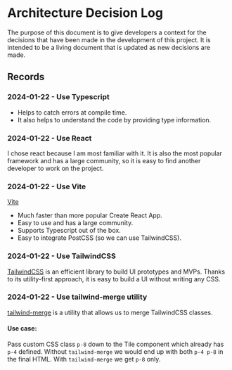 # Architecture Decision Log
The purpose of this document is to give developers a context for the decisions that have been made in the development of this project. It is intended to be a living document that is updated as new decisions are made.

## Records
### 2024-01-22 - Use Typescript
- Helps to catch errors at compile time. 
- It also helps to understand the code by providing type information.
### 2024-01-22 - Use React
I chose react because I am most familiar with it. It is also the most popular framework and has a large community, so it is easy to find another developer to work on the project.
### 2024-01-22 - Use Vite
[Vite](https://vitejs.dev/) 
- Much faster than more popular Create React App. 
- Easy to use and has a large community. 
- Supports Typescript out of the box.
- Easy to integrate PostCSS (so we can use TailwindCSS).
### 2024-01-22 - Use TailwindCSS
[TailwindCSS](https://tailwindcss.com/) is an efficient library to build UI prototypes and MVPs.
Thanks to its utility-first approach, it is easy to build a UI without writing any CSS.
### 2024-01-22 - Use tailwind-merge utility
[tailwind-merge](https://www.npmjs.com/package/tailwind-merge) is a utility that allows us to merge TailwindCSS classes. 
#### Use case: 
Pass custom CSS class `p-8` down to the Tile component which already has `p-4` defined. Without `tailwind-merge` we would end up with both `p-4 p-8` in the final HTML. With `tailwind-merge` we get `p-8` only.